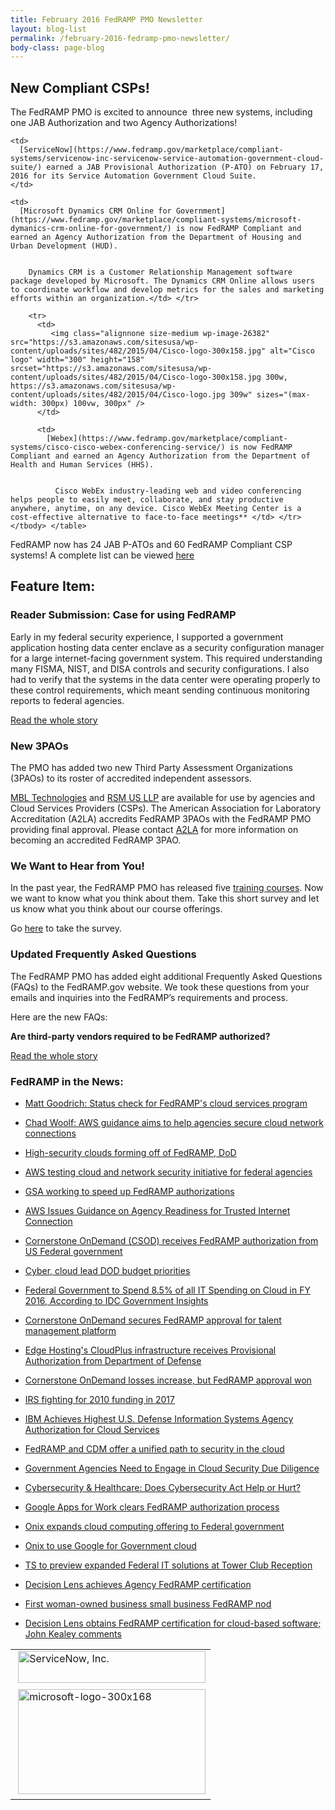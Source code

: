 ```yaml
---
title: February 2016 FedRAMP PMO Newsletter
layout: blog-list
permalink: /february-2016-fedramp-pmo-newsletter/
body-class: page-blog
---
```

## New Compliant CSPs!

The FedRAMP PMO is excited to announce  three new systems, including one JAB Authorization and two Agency Authorizations!

<table>
  <tr>
    <td>
       <img class="alignnone size-medium wp-image-15282" src="https://s3.amazonaws.com/sitesusa/wp-content/uploads/sites/482/2015/02/ServiceNow_logo_TM_SMALL_RGB_600dpi_061912-300x51.jpg" alt="ServiceNow, Inc." width="300" height="51" srcset="https://s3.amazonaws.com/sitesusa/wp-content/uploads/sites/482/2015/02/ServiceNow_logo_TM_SMALL_RGB_600dpi_061912-300x51.jpg 300w, https://s3.amazonaws.com/sitesusa/wp-content/uploads/sites/482/2015/02/ServiceNow_logo_TM_SMALL_RGB_600dpi_061912.jpg 777w" sizes="(max-width: 300px) 100vw, 300px" />
    </td>

    <td>
      [ServiceNow](https://www.fedramp.gov/marketplace/compliant-systems/servicenow-inc-servicenow-service-automation-government-cloud-suite/) earned a JAB Provisional Authorization (P-ATO) on February 17, 2016 for its Service Automation Government Cloud Suite.
    </td>
  </tr>

  <tr>
    <td>
       <img class="alignnone size-full wp-image-27702" src="https://s3.amazonaws.com/sitesusa/wp-content/uploads/sites/482/2015/05/microsoft-logo-300x168.jpg" alt="microsoft-logo-300x168" width="300" height="168" />
    </td>

    <td>
      [Microsoft Dynamics CRM Online for Government](https://www.fedramp.gov/marketplace/compliant-systems/microsoft-dymanics-crm-online-for-government/) is now FedRAMP Compliant and earned an Agency Authorization from the Department of Housing and Urban Development (HUD).


        Dynamics CRM is a Customer Relationship Management software package developed by Microsoft. The Dynamics CRM Online allows users to coordinate workflow and develop metrics for the sales and marketing efforts within an organization.</td> </tr>

        <tr>
          <td>
             <img class="alignnone size-medium wp-image-26382" src="https://s3.amazonaws.com/sitesusa/wp-content/uploads/sites/482/2015/04/Cisco-logo-300x158.jpg" alt="Cisco logo" width="300" height="158" srcset="https://s3.amazonaws.com/sitesusa/wp-content/uploads/sites/482/2015/04/Cisco-logo-300x158.jpg 300w, https://s3.amazonaws.com/sitesusa/wp-content/uploads/sites/482/2015/04/Cisco-logo.jpg 309w" sizes="(max-width: 300px) 100vw, 300px" />
          </td>

          <td>
            [Webex](https://www.fedramp.gov/marketplace/compliant-systems/cisco-cisco-webex-conferencing-service/) is now FedRAMP Compliant and earned an Agency Authorization from the Department of Health and Human Services (HHS).


              Cisco WebEx industry-leading web and video conferencing helps people to easily meet, collaborate, and stay productive anywhere, anytime, on any device. Cisco WebEx Meeting Center is a cost-effective alternative to face-to-face meetings** </td> </tr> </tbody> </table>


FedRAMP now has 24 JAB P-ATOs and 60 FedRAMP Compliant CSP systems! A complete list can be viewed [here](https://www.fedramp.gov/marketplace/compliant-systems/)

## Feature Item:

### Reader Submission: Case for using FedRAMP

Early in my federal security experience, I supported a government application hosting data center enclave as a security configuration manager for a large internet-facing government system. This required understanding many FISMA, NIST, and DISA controls and security configurations. I also had to verify that the systems in the data center were operating properly to these control requirements, which meant sending continuous monitoring reports to federal agencies.

[Read the whole story](https://www.fedramp.gov/case-for-using-fedramp/)

### New 3PAOs

The PMO has added two new Third Party Assessment Organizations (3PAOs) to its roster of accredited independent assessors.

[MBL Technologies](http://www.mbltechnologies.com/) and [RSM US LLP](http://rsmus.com/) are available for use by agencies and Cloud Services Providers (CSPs). The American Association for Laboratory Accreditation (A2LA) accredits FedRAMP 3PAOs with the FedRAMP PMO providing final approval. Please contact [A2LA](https://www.fedramp.gov/?p=39382) for more information on becoming an accredited FedRAMP 3PAO.

### We Want to Hear from You!

In the past year, the FedRAMP PMO has released five [training courses](https://www.fedramp.gov/resources/training/). Now we want to know what you think about them. Take this short survey and let us know what you think about our course offerings.

Go [here](https://www.surveymonkey.com/r/HP9SH69) to take the survey.

### Updated Frequently Asked Questions

The FedRAMP PMO has added eight additional Frequently Asked Questions (FAQs) to the FedRAMP.gov website. We took these questions from your emails and inquiries into the FedRAMP’s requirements and process.

Here are the new FAQs:

**Are third-party vendors required to be FedRAMP authorized?**

[Read the whole story](https://www.fedramp.gov/updated-frequently-asked-questions/)

### FedRAMP in the News:

* [Matt Goodrich: Status check for FedRAMP's cloud services program](http://federalnewsradio.com/federal-drive/2016/02/matt-goodrich-status-check-for-fedramps-cloud-services-program/)

* [Chad Woolf: AWS guidance aims to help agencies secure cloud network connections](http://blog.executivebiz.com/2016/02/chad-woolf-aws-guidance-aims-to-help-agencies-secure-cloud-network-connections/)

* [High-security clouds forming off of FedRAMP, DoD](http://federalnewsradio.com/cloud-computing/2016/02/high-security-clouds-forming-off-fedramp-dod/)

* [AWS testing cloud and network security initiative for federal agencies](http://www.ciodive.com/news/aws-testing-cloud-and-network-security-initiative-for-federal-agencies/413542/)

* [GSA working to speed up FedRAMP authorizations](http://www.fedweek.com/fedweek-information-technology/gsa-working-speed-fedramp-authorizations/)

* [AWS Issues Guidance on Agency Readiness for Trusted Internet Connection](https://www.govconwire.com/2016/02/aws-issues-guidance-on-agency-readiness-for-trusted-internet-connection/)
                
* [Cornerstone OnDemand (CSOD) receives FedRAMP authorization from US Federal government](http://www.businesswire.com/news/home/20160209006654/en/Cornerstone-OnDemand-Receives-FedRAMP-Authorization-Federal-Government)

* [Cyber, cloud lead DOD budget priorities](https://washingtontechnology.com/articles/2016/02/10/insights-mccoy-meloni-dod-spending.aspx)

* [Federal Government to Spend 8.5% of all IT Spending on Cloud in FY 2016, According to IDC Government Insights](http://www.businesswire.com/news/home/20160210005265/en/Federal-Government-Spend-8.5-Spending-Cloud-FY)

* [Cornerstone OnDemand secures FedRAMP approval for talent management platform](http://blog.executivebiz.com/2016/02/cornerstone-ondemand-secures-fedramp-approval-for-talent-mgmt-platform/)

* [Edge Hosting's CloudPlus infrastructure receives Provisional Authorization from Department of Defense](http://www.benzinga.com/pressreleases/16/02/p6240524/edge-hostings-cloudplus-infrastructure-receives-provisional-authorizati)

* [Cornerstone OnDemand losses increase, but FedRAMP approval won](http://diginomica.com/2016/02/11/cornerstone-ondemand-losses-increase-but-wins-fedramp-approval/)

* [IRS fighting for 2010 funding in 2017](https://fcw.com/articles/2016/02/11/irs-funding-tech.aspx)

* [IBM Achieves Highest U.S. Defense Information Systems Agency Authorization for Cloud Services](http://www.prnewswire.com/news-releases/ibm-achieves-highest-us-defense-information-systems-agency-authorization-for-cloud-services-300219051.html)

* [FedRAMP and CDM offer a unified path to security in the cloud](https://fcw.com/articles/2016/02/12/cdm-fedramp-oped.aspx)

* [Government Agencies Need to Engage in Cloud Security Due Diligence](http://www.fedtechmagazine.com/article/2016/02/government-agencies-need-engage-cloud-security-due-diligence)

* [Cybersecurity & Healthcare: Does Cybersecurity Act Help or Hurt?](http://www.darkreading.com/endpoint/cybersecurity-and-healthcare-does-cybersecurity-act-help-or-hurt/a/d-id/1324292)

* [Google Apps for Work clears FedRAMP authorization process](http://blog.executivebiz.com/2016/02/google-apps-for-work-clears-fedramp-authorization-process/)

* [Onix expands cloud computing offering to Federal government](http://www.prnewswire.com/news-releases/onix-expands-cloud-computing-offering-to-federal-government-300212044.html)

* [Onix to use Google for Government cloud](http://www.enterprisetimes.co.uk/2016/02/02/onix-to-use-google-for-government-cloud/)

* [TS to preview expanded Federal IT solutions at Tower Club Reception](http://www.prnewswire.com/news-releases/qts-to-preview-expanded-federal-it-solutions-at-tower-club-reception-300215309.html)

* [Decision Lens achieves Agency FedRAMP certification](http://www.broadwayworld.com/bwwgeeks/article/Decision-Lens-Achieves-Agency-FedRAMP-Security-Certification-20160204)

* [First woman-owned business small business FedRAMP nod](https://gcn.com/blogs/pulse/2016/02/netcomm-fedramp.aspx)

* [Decision Lens obtains FedRAMP certification for cloud-based software; John Kealey comments](http://blog.executivebiz.com/2016/02/decision-lens-obtains-fedramp-certification-for-cloud-based-software-john-kealey-comments/)
